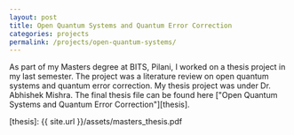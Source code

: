 ```yaml
---
layout: post
title: Open Quantum Systems and Quantum Error Correction
categories: projects
permalink: /projects/open-quantum-systems/
---
```


As part of my Masters degree at BITS, Pilani, I worked on a thesis project in my last semester. The project was a literature review on open quantum systems and quantum error correction. My thesis project was under Dr. Abhishek Mishra. The final thesis file can be found here ["Open Quantum Systems and Quantum Error Correction"][thesis].

[thesis]: {{ site.url }}/assets/masters_thesis.pdf
